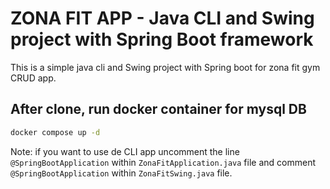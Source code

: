 # ZONA FIT APP - Java CLI and Swing project with Spring Boot framework

This is a simple java cli and Swing project with Spring boot for zona fit gym CRUD app.

## After clone, run docker container for mysql DB

```bash
docker compose up -d
```

Note: if you want to use de CLI app uncomment the line `@SpringBootApplication` within `ZonaFitApplication.java` file
and comment `@SpringBootApplication` within `ZonaFitSwing.java` file.
